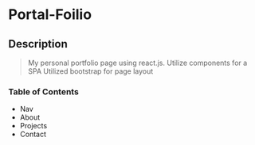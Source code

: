 # Portal-Foilio

## Description
> My personal portfolio page using react.js.
> Utilize components for a SPA
> Utilized bootstrap for page layout


### Table of Contents
- Nav
- About
- Projects
- Contact

####